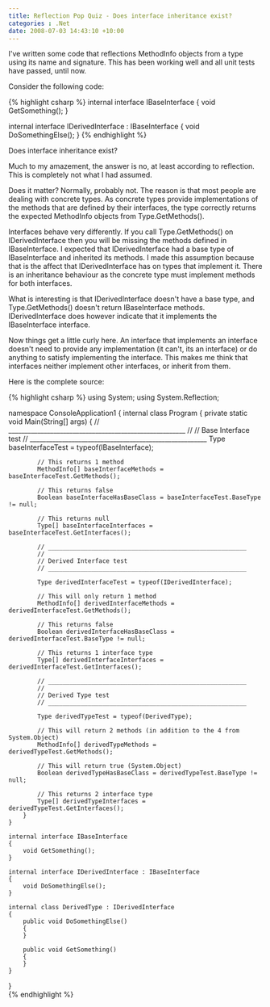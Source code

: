 ```yaml
---
title: Reflection Pop Quiz - Does interface inheritance exist?
categories : .Net
date: 2008-07-03 14:43:10 +10:00
---
```


I've written some code that reflections MethodInfo objects from a type using its name and signature. This has been working well and all unit tests have passed, until now. 

Consider the following code:

{% highlight csharp %}
internal interface IBaseInterface
{
    void GetSomething();
}
    
internal interface IDerivedInterface : IBaseInterface
{
    void DoSomethingElse();
}
{% endhighlight %}

Does interface inheritance exist?

Much to my amazement, the answer is no, at least according to reflection. This is completely not what I had assumed.

Does it matter? Normally, probably not. The reason is that most people are dealing with concrete types. As concrete types provide implementations of the methods that are defined by their interfaces, the type correctly returns the expected MethodInfo objects from Type.GetMethods(). 

Interfaces behave very differently. If you call Type.GetMethods() on IDerivedInterface then you will be missing the methods defined in IBaseInterface. I expected that IDerivedInterface had a base type of IBaseInterface and inherited its methods. I made this assumption because that is the affect that IDerivedInterface has on types that implement it. There is an inheritance behaviour as the concrete type must implement methods for both interfaces.

What is interesting is that IDerivedInterface doesn't have a base type, and Type.GetMethods() doesn't return IBaseInterface methods. IDerivedInterface does however indicate that it implements the IBaseInterface interface. 

Now things get a little curly here. An interface that implements an interface doesn't need to provide any implementation (it can't, its an interface) or do anything to satisfy implementing the interface. This makes me think that interfaces neither implement other interfaces, or inherit from them.

Here is the complete source:

{% highlight csharp %}
using System;
using System.Reflection;
     
namespace ConsoleApplication1
{
    internal class Program
    {
        private static void Main(String[] args)
        {
            // _______________________________________________________
            //
            // Base Interface test
            // _______________________________________________________
            Type baseInterfaceTest = typeof(IBaseInterface);
     
            // This returns 1 method
            MethodInfo[] baseInterfaceMethods = baseInterfaceTest.GetMethods();
     
            // This returns false
            Boolean baseInterfaceHasBaseClass = baseInterfaceTest.BaseType != null;
     
            // This returns null
            Type[] baseInterfaceInterfaces = baseInterfaceTest.GetInterfaces();
     
            // _______________________________________________________
            //
            // Derived Interface test
            // _______________________________________________________
     
            Type derivedInterfaceTest = typeof(IDerivedInterface);
     
            // This will only return 1 method
            MethodInfo[] derivedInterfaceMethods = derivedInterfaceTest.GetMethods();
     
            // This returns false
            Boolean derivedInterfaceHasBaseClass = derivedInterfaceTest.BaseType != null;
     
            // This returns 1 interface type
            Type[] derivedInterfaceInterfaces = derivedInterfaceTest.GetInterfaces();
     
            // _______________________________________________________
            //
            // Derived Type test
            // _______________________________________________________
     
            Type derivedTypeTest = typeof(DerivedType);
     
            // This will return 2 methods (in addition to the 4 from System.Object)
            MethodInfo[] derivedTypeMethods = derivedTypeTest.GetMethods();
     
            // This will return true (System.Object)
            Boolean derivedTypeHasBaseClass = derivedTypeTest.BaseType != null;
     
            // This returns 2 interface type
            Type[] derivedTypeInterfaces = derivedTypeTest.GetInterfaces();
        }
    }
     
    internal interface IBaseInterface
    {
        void GetSomething();
    }
     
    internal interface IDerivedInterface : IBaseInterface
    {
        void DoSomethingElse();
    }
     
    internal class DerivedType : IDerivedInterface
    {
        public void DoSomethingElse()
        {
        }
     
        public void GetSomething()
        {
        }
    }
}    
{% endhighlight %}



